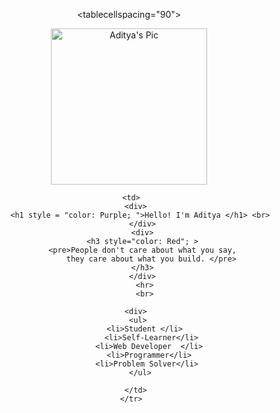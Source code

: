 
<center>
 
 <tablecellspacing="90">
   <tr>
        <td>
           <img class="aditya" src="D:\Web Development\WebPractice\css\aditya.png" width="250px" alt="Aditya's Pic">
        </td>


     <td>
       <div>
         <h1 style = "color: Purple; ">Hello! I'm Aditya </h1> <br>
          </div>
          <div>
          <h3 style="color: Red"; >
          <pre>People don't care about what you say,
              they care about what you build. </pre>
          </h3>
          </div>
           <hr>
           <br>

       <div>
        <ul>
           <li>Student </li>
              <li>Self-Learner</li>
             <li>Web Developer  </li>
             <li>Programmer</li>
            <li>Problem Solver</li>
         </ul>
 </div>

       </td>
     </tr>
   </table>
  </center>
